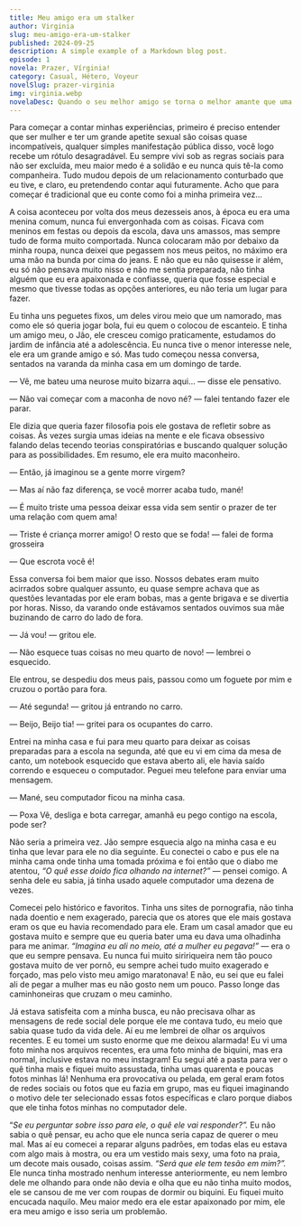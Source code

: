 ```yaml
---
title: Meu amigo era um stalker
author: Virginia
slug: meu-amigo-era-um-stalker
published: 2024-09-25
description: A simple example of a Markdown blog post.
episode: 1
novela: Prazer, Vírginia!
category: Casual, Hétero, Voyeur
novelSlug: prazer-virginia
img: virginia.webp
novelaDesc: Quando o seu melhor amigo se torna o melhor amante que uma menina pode desejar!
---
```


Para começar a contar minhas experiências, primeiro é preciso entender que ser mulher e ter um grande apetite sexual são coisas quase incompatíveis, qualquer simples manifestação pública disso, você logo recebe um rótulo desagradável. Eu sempre vivi sob as regras sociais para não ser excluída, meu maior medo é a solidão e eu nunca quis tê-la como companheira. Tudo mudou depois de um relacionamento conturbado que eu tive, e claro, eu pretendendo contar aqui futuramente. Acho que para começar é tradicional que eu conte como foi a minha primeira vez…

A coisa aconteceu por volta dos meus dezesseis anos, à época eu era uma menina comum, nunca fui envergonhada com as coisas. Ficava com meninos em festas ou depois da escola, dava uns amassos, mas sempre tudo de forma muito comportada. Nunca colocaram mão por debaixo da minha roupa, nunca deixei que pegassem nos meus peitos, no máximo era uma mão na bunda por cima do jeans. E não que eu não quisesse ir além, eu só não pensava muito nisso e não me sentia preparada, não tinha alguém que eu era apaixonada e confiasse, queria que fosse especial e mesmo que tivesse todas as opções anteriores, eu não teria um lugar para fazer.

Eu tinha uns peguetes fixos, um deles virou meio que um namorado, mas como ele só queria jogar bola, fui eu quem o colocou de escanteio. E tinha um amigo meu, o Jão, ele cresceu comigo praticamente, estudamos do jardim de infância até a adolescência. Eu nunca tive o menor interesse nele, ele era um grande amigo e só. Mas tudo começou nessa conversa, sentados na varanda da minha casa em um domingo de tarde.

— Vê, me bateu uma neurose muito bizarra aqui… — disse ele pensativo.

— Não vai começar com a maconha de novo né? — falei tentando fazer ele parar.

Ele dizia que queria fazer filosofia pois ele gostava de refletir sobre as coisas. Às vezes surgia umas ideias na mente e ele ficava obsessivo falando delas tecendo teorias conspiratórias e buscando qualquer solução para as possibilidades. Em resumo, ele era muito maconheiro.

— Então, já imaginou se a gente morre virgem?

— Mas aí não faz diferença, se você morrer acaba tudo, mané!

— É muito triste uma pessoa deixar essa vida sem sentir o prazer de ter uma relação com quem ama!

— Triste é criança morrer amigo! O resto que se foda! — falei de forma grosseira

— Que escrota você é!

Essa conversa foi bem maior que isso. Nossos debates eram muito acirrados sobre qualquer assunto, eu quase sempre achava que as questões levantadas por ele eram bobas, mas a gente brigava e se divertia por horas. Nisso, da varando onde estávamos sentados ouvimos sua mãe buzinando de carro do lado de fora.

— Já vou! — gritou ele.

— Não esquece tuas coisas no meu quarto de novo! — lembrei o esquecido.

Ele entrou, se despediu dos meus pais, passou como um foguete por mim e cruzou o portão para fora.

— Até segunda! — gritou já entrando no carro.

— Beijo, Beijo tia! — gritei para os ocupantes do carro.

Entrei na minha casa e fui para meu quarto para deixar as coisas preparadas para a escola na segunda, até que eu vi em cima da mesa de canto, um notebook esquecido que estava aberto ali, ele havia saído correndo e esqueceu o computador. Peguei meu telefone para enviar uma mensagem.

— Mané, seu computador ficou na minha casa.

— Poxa Vê, desliga e bota carregar, amanhã eu pego contigo na escola, pode ser?

Não seria a primeira vez. Jão sempre esquecia algo na minha casa e eu tinha que levar para ele no dia seguinte. Eu conectei o cabo e pus ele na minha cama onde tinha uma tomada próxima e foi então que o diabo me atentou, _“O quê esse doido fica olhando na internet?”_ — pensei comigo. A senha dele eu sabia, já tinha usado aquele computador uma dezena de vezes.

Comecei pelo histórico e favoritos. Tinha uns sites de pornografia, não tinha nada doentio e nem exagerado, parecia que os atores que ele mais gostava eram os que eu havia recomendado para ele. Eram um casal amador que eu gostava muito e sempre que eu queria bater uma eu dava uma olhadinha para me animar. _“Imagina eu ali no meio, até a mulher eu pegava!”_ _—_ era o que eu sempre pensava. Eu nunca fui muito siririqueira nem tão pouco gostava muito de ver pornô, eu sempre achei tudo muito exagerado e forçado, mas pelo visto meu amigo maratonava! E não, eu sei que eu falei ali de pegar a mulher mas eu não gosto nem um pouco. Passo longe das caminhoneiras que cruzam o meu caminho.

Já estava satisfeita com a minha busca, eu não precisava olhar as mensagens de rede social dele porque ele me contava tudo, eu meio que sabia quase tudo da vida dele. Aí eu me lembrei de olhar os arquivos recentes. E eu tomei um susto enorme que me deixou alarmada! Eu vi uma foto minha nos arquivos recentes, era uma foto minha de biquini, mas era normal, inclusive estava no meu instagram! Eu segui até a pasta para ver o quê tinha mais e fiquei muito assustada, tinha umas quarenta e poucas fotos minhas lá! Nenhuma era provocativa ou pelada, em geral eram fotos de redes sociais ou fotos que eu fazia em grupo, mas eu fiquei imaginando o motivo dele ter selecionado essas fotos específicas e claro porque diabos que ele tinha fotos minhas no computador dele.

“_Se eu perguntar sobre isso para ele, o quê ele vai responder?”._ Eu não sabia o quê pensar, eu acho que ele nunca seria capaz de querer o meu mal. Mas aí eu comecei a reparar alguns padrões, em todas elas eu estava com algo mais à mostra, ou era um vestido mais sexy, uma foto na praia, um decote mais ousado, coisas assim. _“Será que ele tem tesão em mim?”._ Ele nunca tinha mostrado nenhum interesse anteriormente, eu nem lembro dele me olhando para onde não devia e olha que eu não tinha muito modos, ele se cansou de me ver com roupas de dormir ou biquini. Eu fiquei muito encucada naquilo. Meu maior medo era ele estar apaixonado por mim, ele era meu amigo e isso seria um problemão.
